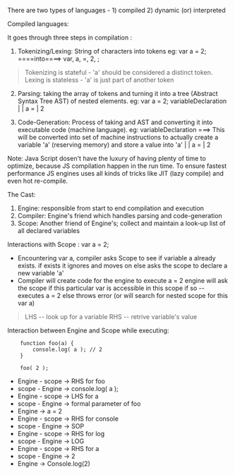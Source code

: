 There are two types of languages - 1) compiled  2) dynamic (or) interpreted

Compiled languages:

It goes through three steps in compilation :

1) Tokenizing/Lexing: String of characters into tokens
eg: var a = 2; ====into====> var, a, =, 2, ;

> Tokenizing is stateful -  'a' should be considered a distinct token.
> Lexing is stateless - 'a' is just part of another token

2) Parsing: taking the array of tokens and turning it into a tree (Abstract Syntax Tree AST) of nested elements.
eg: var a = 2;
                    variableDeclaration
                          |    |
                          a    =
                               |
                               2

3) Code-Generation: Process of taking and AST and converting it into executable code (machine language).
eg:                     variableDeclaration    ===>  This will be converted into set of machine instructions to actually create a variable 'a' (reserving memory) and store a value into 'a'
                              |    |
                              a    =
                                   |
                                   2

Note: Java Script dosen't have the luxury of having plenty of time to optimize, because JS compilation happen in the run time.
To ensure fastest performance JS engines uses all kinds of tricks like JIT (lazy compile) and even hot re-compile.

The Cast:
1) Engine: responsible from start to end compilation and execution
2) Compiler: Engine's friend which handles parsing and code-generation
3) Scope: Another friend of Engine's; collect and maintain a look-up list of all declared variables

Interactions with Scope :
var a = 2;
* Encountering var a, compiler asks Scope to see if variable a already exists.
    if exists it ignores and moves on
    else asks the scope to declare a new variable 'a'
* Compiler will create code for the engine to execute a = 2
    engine will ask the scope if this particular var is accessible in this scope
    if so -- executes a = 2
    else throws error (or will search for nested scope for this var a)

> LHS -- look up for a variable
> RHS -- retrive variable's value

Interaction between Engine and Scope while executing:

        function foo(a) {
            console.log( a ); // 2
        }

        foo( 2 );

* Engine - scope -> RHS for foo
* scope - Engine -> console.log( a );
* Engine - scope -> LHS for a
* scope - Engine -> formal parameter of foo
* Engine -> a = 2
* Engine - scope -> RHS for console
* scope - Engine -> SOP
* Engine - scope -> RHS for log
* scope - Engine -> LOG
* Engine - scope -> RHS for a
* scope - Engine -> 2
* Engine -> Console.log(2)
